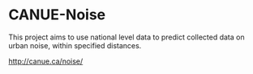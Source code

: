 # CANUE-Noise

This project aims to use national level data to predict collected data on urban noise, within specified distances. 

http://canue.ca/noise/

